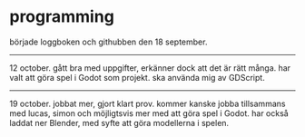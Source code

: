 # programming

började loggboken och githubben den 18 september.

---

12 october. gått bra med uppgifter, erkänner dock att det är rätt många. har valt att göra spel i Godot som projekt. ska använda mig av GDScript.

---

19 october. jobbat mer, gjort klart prov. kommer kanske jobba tillsammans med lucas, simon och möjligtsvis mer med att göra spel i Godot. har också laddat ner Blender, med syfte att göra modellerna i spelen.
